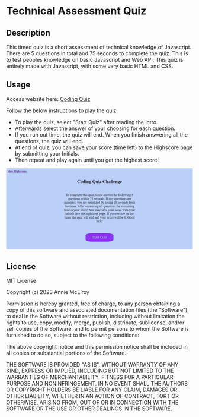 # Technical Assessment Quiz

## Description

This timed quiz is a short assessment of technical knowledge of Javascript. There are 5 questions in total and 75 seconds to complete the quiz. This is to test peoples knowledge on basic Javascript and Web API. This quiz is entirely made with Javascript, with some very basic HTML and CSS.

## Usage

Access website here: [Coding Quiz](https://annie-mcelroy.github.io/coding-quiz/)

Follow the below instructions to play the quiz:
- To play the quiz, select "Start Quiz" after reading the intro.
- Afterwards select the answer of your choosing for each question.
- If you run out time, the quiz will end. When you finish answering all the questions, the quiz will end.
- At end of quiz, you can save your score (time left) to the Highscore page by submitting your Initials.
- Then repeat and play again until you get the highest score! 

![Coding Quiz](./assets/images/coding-quiz.png)


## License

MIT License

Copyright (c) 2023 Annie McElroy

Permission is hereby granted, free of charge, to any person obtaining a copy
of this software and associated documentation files (the "Software"), to deal
in the Software without restriction, including without limitation the rights
to use, copy, modify, merge, publish, distribute, sublicense, and/or sell
copies of the Software, and to permit persons to whom the Software is
furnished to do so, subject to the following conditions:

The above copyright notice and this permission notice shall be included in all
copies or substantial portions of the Software.

THE SOFTWARE IS PROVIDED "AS IS", WITHOUT WARRANTY OF ANY KIND, EXPRESS OR
IMPLIED, INCLUDING BUT NOT LIMITED TO THE WARRANTIES OF MERCHANTABILITY,
FITNESS FOR A PARTICULAR PURPOSE AND NONINFRINGEMENT. IN NO EVENT SHALL THE
AUTHORS OR COPYRIGHT HOLDERS BE LIABLE FOR ANY CLAIM, DAMAGES OR OTHER
LIABILITY, WHETHER IN AN ACTION OF CONTRACT, TORT OR OTHERWISE, ARISING FROM,
OUT OF OR IN CONNECTION WITH THE SOFTWARE OR THE USE OR OTHER DEALINGS IN THE
SOFTWARE.